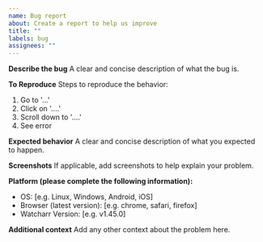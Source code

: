 ```yaml
---
name: Bug report
about: Create a report to help us improve
title: ""
labels: bug
assignees: ""
---
```


<!-- It's harder to track bugs when multiple are reported in one issue. If you have more than one (unrelated) bugs to report, please make one issue per bug. -->

**Describe the bug**
A clear and concise description of what the bug is.

**To Reproduce**
Steps to reproduce the behavior:

1. Go to '...'
2. Click on '....'
3. Scroll down to '....'
4. See error

**Expected behavior**
A clear and concise description of what you expected to happen.

**Screenshots**
If applicable, add screenshots to help explain your problem.

**Platform (please complete the following information):**

- OS: [e.g. Linux, Windows, Android, iOS]
- Browser (latest version): [e.g. chrome, safari, firefox]
- Watcharr Version: [e.g. v1.45.0]

**Additional context**
Add any other context about the problem here.
